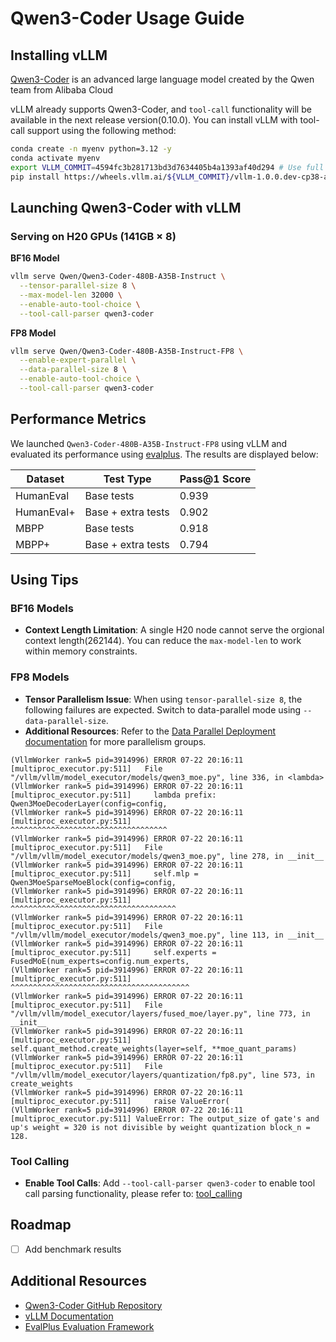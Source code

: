 # Qwen3-Coder Usage Guide

## Installing vLLM

[Qwen3-Coder](https://github.com/QwenLM/Qwen3-Coder) is an advanced large language model created by the Qwen team from Alibaba Cloud

vLLM already supports Qwen3-Coder, and `tool-call` functionality will be available in the next release version(0.10.0). You can install vLLM with tool-call support using the following method:

```bash
conda create -n myenv python=3.12 -y
conda activate myenv
export VLLM_COMMIT=4594fc3b281713bd3d7634405b4a1393af40d294 # Use full commit hash from the main branch
pip install https://wheels.vllm.ai/${VLLM_COMMIT}/vllm-1.0.0.dev-cp38-abi3-manylinux1_x86_64.whl
```

## Launching Qwen3-Coder with vLLM

### Serving on H20 GPUs (141GB × 8)

**BF16 Model**

```bash
vllm serve Qwen/Qwen3-Coder-480B-A35B-Instruct \
  --tensor-parallel-size 8 \
  --max-model-len 32000 \
  --enable-auto-tool-choice \
  --tool-call-parser qwen3-coder
```

**FP8 Model**

```bash
vllm serve Qwen/Qwen3-Coder-480B-A35B-Instruct-FP8 \
  --enable-expert-parallel \
  --data-parallel-size 8 \
  --enable-auto-tool-choice \
  --tool-call-parser qwen3-coder
```

## Performance Metrics

We launched `Qwen3-Coder-480B-A35B-Instruct-FP8` using vLLM and evaluated its performance using  [evalplus](https://github.com/evalplus/evalplus). The results are displayed below:

| Dataset | Test Type | Pass@1 Score |
|-----------|-----------|--------------|
| HumanEval | Base tests | 0.939 |
| HumanEval+ | Base + extra tests | 0.902 |
| MBPP | Base tests | 0.918 |
| MBPP+ | Base + extra tests | 0.794 |

## Using Tips

### BF16 Models
- **Context Length Limitation**: A single H20 node cannot serve the orgional context length(262144). You can reduce the `max-model-len` to work within memory constraints.

### FP8 Models
- **Tensor Parallelism Issue**: When using `tensor-parallel-size 8`, the following failures are expected. Switch to data-parallel mode using `--data-parallel-size`. 
- **Additional Resources**: Refer to the [Data Parallel Deployment documentation](https://docs.vllm.ai/en/latest/serving/data_parallel_deployment.html) for more parallelism groups.

```shell
(VllmWorker rank=5 pid=3914996) ERROR 07-22 20:16:11 [multiproc_executor.py:511]   File "/vllm/vllm/model_executor/models/qwen3_moe.py", line 336, in <lambda>
(VllmWorker rank=5 pid=3914996) ERROR 07-22 20:16:11 [multiproc_executor.py:511]     lambda prefix: Qwen3MoeDecoderLayer(config=config,
(VllmWorker rank=5 pid=3914996) ERROR 07-22 20:16:11 [multiproc_executor.py:511]                    ^^^^^^^^^^^^^^^^^^^^^^^^^^^^^^^^^^^
(VllmWorker rank=5 pid=3914996) ERROR 07-22 20:16:11 [multiproc_executor.py:511]   File "/vllm/vllm/model_executor/models/qwen3_moe.py", line 278, in __init__
(VllmWorker rank=5 pid=3914996) ERROR 07-22 20:16:11 [multiproc_executor.py:511]     self.mlp = Qwen3MoeSparseMoeBlock(config=config,
(VllmWorker rank=5 pid=3914996) ERROR 07-22 20:16:11 [multiproc_executor.py:511]                ^^^^^^^^^^^^^^^^^^^^^^^^^^^^^^^^^^^^^
(VllmWorker rank=5 pid=3914996) ERROR 07-22 20:16:11 [multiproc_executor.py:511]   File "/vllm/vllm/model_executor/models/qwen3_moe.py", line 113, in __init__
(VllmWorker rank=5 pid=3914996) ERROR 07-22 20:16:11 [multiproc_executor.py:511]     self.experts = FusedMoE(num_experts=config.num_experts,
(VllmWorker rank=5 pid=3914996) ERROR 07-22 20:16:11 [multiproc_executor.py:511]                    ^^^^^^^^^^^^^^^^^^^^^^^^^^^^^^^^^^^^^^^^
(VllmWorker rank=5 pid=3914996) ERROR 07-22 20:16:11 [multiproc_executor.py:511]   File "/vllm/vllm/model_executor/layers/fused_moe/layer.py", line 773, in __init__
(VllmWorker rank=5 pid=3914996) ERROR 07-22 20:16:11 [multiproc_executor.py:511]     self.quant_method.create_weights(layer=self, **moe_quant_params)
(VllmWorker rank=5 pid=3914996) ERROR 07-22 20:16:11 [multiproc_executor.py:511]   File "/vllm/vllm/model_executor/layers/quantization/fp8.py", line 573, in create_weights
(VllmWorker rank=5 pid=3914996) ERROR 07-22 20:16:11 [multiproc_executor.py:511]     raise ValueError(
(VllmWorker rank=5 pid=3914996) ERROR 07-22 20:16:11 [multiproc_executor.py:511] ValueError: The output_size of gate's and up's weight = 320 is not divisible by weight quantization block_n = 128.
```

### Tool Calling
- **Enable Tool Calls**: Add `--tool-call-parser qwen3-coder` to enable tool call parsing functionality, please refer to: [tool_calling](https://docs.vllm.ai/en/latest/features/tool_calling.html)

## Roadmap

- [ ] Add benchmark results


## Additional Resources

- [Qwen3-Coder GitHub Repository](https://github.com/QwenLM/Qwen3-Coder)
- [vLLM Documentation](https://docs.vllm.ai/)
- [EvalPlus Evaluation Framework](https://github.com/evalplus/evalplus)